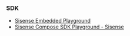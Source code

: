 
### SDK

- [Sisense Embedded Playground](https://sisense.dev/playground)
- [Sisense Compose SDK Playground - Sisense](https://www.sisense.com/about/)